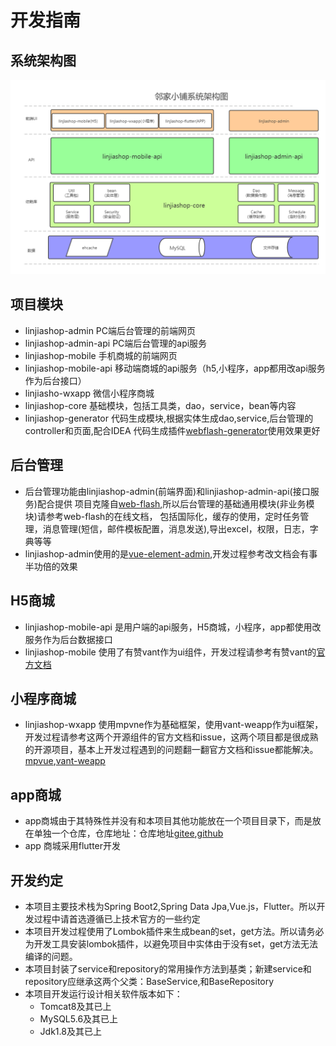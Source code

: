 # 开发指南

## 系统架构图

![系统架构图](../img/architecture.jpg)

## 项目模块
- linjiashop-admin PC端后台管理的前端网页
- linjiashop-admin-api PC端后台管理的api服务
- linjiashop-mobile 手机商城的前端网页
- linjiashop-mobile-api 移动端商城的api服务（h5,小程序，app都用改api服务作为后台接口）
- linjiasho-wxapp 微信小程序商城
- linjiashop-core 基础模块，包括工具类，dao，service，bean等内容
- linjiashop-generator 代码生成模块,根据实体生成dao,service,后台管理的controller和页面,配合IDEA 代码生成插件[webflash-generator](https://plugins.jetbrains.com/plugin/12648-webflash-generator)使用效果更好


## 后台管理
- 后台管理功能由linjiashop-admin(前端界面)和linjiashop-admin-api(接口服务)配合提供
项目克隆自[web-flash](http://enilu.gitee.io/web-flash),所以后台管理的基础通用模块(非业务模块)请参考web-flash的在线文档，
包括国际化，缓存的使用，定时任务管理，消息管理(短信，邮件模板配置，消息发送),导出excel，权限，日志，字典等等
- linjiashop-admin使用的是[vue-element-admin](https://panjiachen.gitee.io/vue-element-admin-site/zh/),开发过程参考改文档会有事半功倍的效果

## H5商城
- linjiashop-mobile-api 是用户端的api服务，H5商城，小程序，app都使用改服务作为后台数据接口
- linjiashop-mobile 使用了有赞vant作为ui组件，开发过程请参考有赞vant的[官方文档](https://youzan.github.io/vant/#/zh-CN/intro)

## 小程序商城
- linjiashop-wxapp 使用mpvne作为基础框架，使用vant-weapp作为ui框架，开发过程请参考这两个开源组件的官方文档和issue，这两个项目都是很成熟的开源项目，基本上开发过程遇到的问题翻一翻官方文档和issue都能解决。[mpvue](http://mpvue.com),[vant-weapp](https://youzan.github.io/vant-weapp/#/)

## app商城
- app商城由于其特殊性并没有和本项目其他功能放在一个项目目录下，而是放在单独一个仓库，仓库地址：仓库地址[gitee](https://gitee.com/microapp/linjiashop-flutter),[github](https://github.com/microapp-store/linjiashop-flutter)
- app 商城采用flutter开发


## 开发约定
- 本项目主要技术栈为Spring Boot2,Spring Data Jpa,Vue.js，Flutter。所以开发过程中请首选遵循已上技术官方的一些约定
- 本项目开发过程使用了Lombok插件来生成bean的set，get方法。所以请务必为开发工具安装lombok插件，以避免项目中实体由于没有set，get方法无法编译的问题。
- 本项目封装了service和repository的常用操作方法到基类；新建service和repository应继承这两个父类：BaseService,和BaseRepository
- 本项目开发运行设计相关软件版本如下：
    - Tomcat8及其已上
    - MySQL5.6及其已上
    - Jdk1.8及其已上




